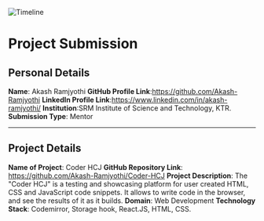 ![Timeline](../assets/Header.png)
# Project Submission
## Personal Details
**Name**: Akash Ramjyothi
**GitHub Profile Link**:https://github.com/Akash-Ramjyothi
**LinkedIn Profile Link**:https://www.linkedin.com/in/akash-ramjyothi/
**Institution**:SRM Institute of Science and Technology, KTR.
**Submission Type**: Mentor
<hr>  

## Project Details
**Name of Project**: Coder HCJ
**GitHub Repository Link**: https://github.com/Akash-Ramjyothi/Coder-HCJ
**Project Description**:  The "Coder HCJ" is a testing and showcasing platform for user created HTML, CSS and JavaScript code snippets. It allows to write code in the browser, and see the results of it as it builds.
**Domain**: Web Development
**Technology Stack**: Codemirror, Storage hook, React.JS, HTML, CSS.